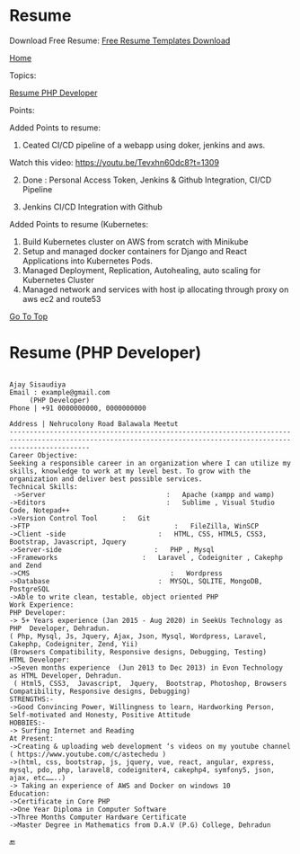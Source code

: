 # Resume

Download Free Resume:
[Free Resume Templates Download](#https://www.theflockhouse.com/download-free-editable-resume-templates-word-docx-2022/?gclid=EAIaIQobChMI7-Wo2v7z_QIVb5JmAh2cogPFEAAYAiAAEgJi1fD_BwE#google_vignette)

[Home](all-file-links.md)

Topics: 

[Resume PHP Developer](#developer_resume.md)








Points: 


Added Points to resume:

1. Ceated CI/CD pipeline of a webapp using doker, jenkins and aws.

Watch this video: 
        https://youtu.be/Tevxhn6Odc8?t=1309


2. Done : Personal Access Token, Jenkins & Github Integration, CI/CD Pipeline

3. Jenkins CI/CD Integration with Github



Added Points to resume (Kubernetes:

1. Build Kubernetes cluster on AWS from scratch with Minikube
2. Setup and managed docker containers for Django and React Applications into Kubernetes Pods.
3. Managed Deployment, Replication, Autohealing, auto scaling for Kubernetes Cluster
4. Managed network and services with host ip allocating through proxy on aws ec2 and route53



[Go To Top](#top)
<a name="developer_resume"></a>
# Resume (PHP Developer)

<code>
Ajay Sisaudiya                                                                                                                                                                                                                  	                                 	                                                                                                                                                                                                                                                           Email : example@gmail.com
     (PHP Developer)                                                                                            Phone | +91 0000000000, 0000000000  
                                                                                                                                                                             Address | Nehrucolony Road Balawala Meetut      
----------------------------------------------------------------------------------------------------------------------------------------------------------------
Career Objective:
Seeking a responsible career in an organization where I can utilize my skills, knowledge to work at my level best. To grow with the organization and deliver best possible services.
Technical Skills:	
 ->Server                              :   Apache (xampp and wamp)
->Editors                              :   Sublime , Visual Studio Code, Notepad++ 
->Version Control Tool      :   Git
->FTP                                    :   FileZilla, WinSCP
->Client -side                       :   HTML, CSS, HTML5, CSS3, Bootstrap, Javascript, Jquery
->Server-side                       :   PHP , Mysql
->Frameworks                     :   Laravel , Codeigniter , Cakephp and Zend
->CMS                                   :   Wordpress
->Database                           :  MYSQL, SQLITE, MongoDB, PostgreSQL
->Able to write clean, testable, object oriented PHP
Work Experience: 
PHP Developer:
-> 5+ Years experience (Jan 2015 - Aug 2020) in SeekUs Technology as PHP  Developer, Dehradun.
( Php, Mysql, Js, Jquery, Ajax, Json, Mysql, Wordpress, Laravel,  Cakephp, Codeigniter, Zend, Yii)
(Browsers Compatibility, Responsive designs, Debugging, Testing)
HTML Developer:
->Seven months experience  (Jun 2013 to Dec 2013) in Evon Technology as HTML Developer, Dehradun.
 ( Html5, CSS3,  Javascript,  Jquery,  Bootstrap, Photoshop, Browsers Compatibility, Responsive designs, Debugging)
STRENGTHS:-	
->Good Convincing Power, Willingness to learn, Hardworking Person, Self-motivated and Honesty, Positive Attitude
HOBBIES:-	
-> Surfing Internet and Reading
At Present:
->Creating & uploading web development ‘s videos on my youtube channel ( https://www.youtube.com/c/astechedu )
->(html, css, bootstrap, js, jquery, vue, react, angular, express, mysql, pdo, php, laravel8, codeigniter4, cakephp4, symfony5, json, ajax, etc……..)
-> Taking an experience of AWS and Docker on windows 10
Education:
->Certificate in Core PHP 
->One Year Diploma in Computer Software
->Three Months Computer Hardware Certificate
->Master Degree in Mathematics from D.A.V (P.G) College, Dehradun
</code>



:end:









